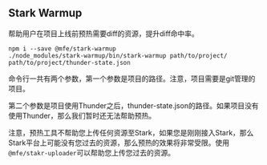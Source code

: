 ## Stark Warmup

帮助用户在项目上线前预热需要diff的资源，提升diff命中率。

```
npm i --save @mfe/stark-warmup
./node_modules/stark-warmup/bin/stark-warmup path/to/project/ path/to/project/thunder-state.json
```

命令行一共有两个参数，第一个参数是项目的路径。注意，项目需要是git管理的项目。

第二个参数是项目使用Thunder之后，thunder-state.json的路径。如果项目没有使用Thunder，那么我们暂时还无法帮助预热。

注意，预热工具不帮助您上传任何资源至Stark，如果您是刚刚接入Stark，那么Stark平台上可能没有您过去的资源，那么预热的效果将非常受限。使用`@mfe/stakr-uploader`可以帮助您上传您过去的资源。